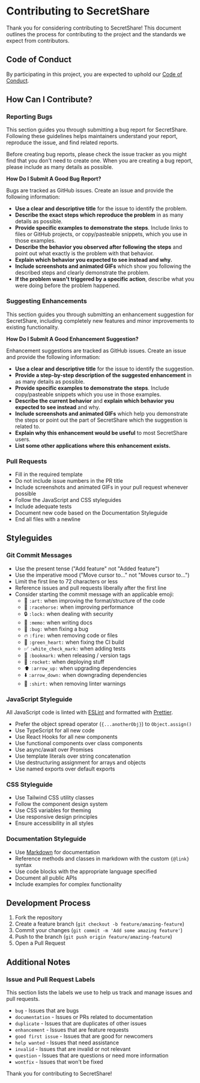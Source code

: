 # Contributing to SecretShare

Thank you for considering contributing to SecretShare! This document outlines the process for contributing to the project and the standards we expect from contributors.

## Code of Conduct

By participating in this project, you are expected to uphold our [Code of Conduct](CODE_OF_CONDUCT.md).

## How Can I Contribute?

### Reporting Bugs

This section guides you through submitting a bug report for SecretShare. Following these guidelines helps maintainers understand your report, reproduce the issue, and find related reports.

Before creating bug reports, please check the issue tracker as you might find that you don't need to create one. When you are creating a bug report, please include as many details as possible.

**How Do I Submit A Good Bug Report?**

Bugs are tracked as GitHub issues. Create an issue and provide the following information:

* **Use a clear and descriptive title** for the issue to identify the problem.
* **Describe the exact steps which reproduce the problem** in as many details as possible.
* **Provide specific examples to demonstrate the steps**. Include links to files or GitHub projects, or copy/pasteable snippets, which you use in those examples.
* **Describe the behavior you observed after following the steps** and point out what exactly is the problem with that behavior.
* **Explain which behavior you expected to see instead and why.**
* **Include screenshots and animated GIFs** which show you following the described steps and clearly demonstrate the problem.
* **If the problem wasn't triggered by a specific action**, describe what you were doing before the problem happened.

### Suggesting Enhancements

This section guides you through submitting an enhancement suggestion for SecretShare, including completely new features and minor improvements to existing functionality.

**How Do I Submit A Good Enhancement Suggestion?**

Enhancement suggestions are tracked as GitHub issues. Create an issue and provide the following information:

* **Use a clear and descriptive title** for the issue to identify the suggestion.
* **Provide a step-by-step description of the suggested enhancement** in as many details as possible.
* **Provide specific examples to demonstrate the steps**. Include copy/pasteable snippets which you use in those examples.
* **Describe the current behavior** and **explain which behavior you expected to see instead** and why.
* **Include screenshots and animated GIFs** which help you demonstrate the steps or point out the part of SecretShare which the suggestion is related to.
* **Explain why this enhancement would be useful** to most SecretShare users.
* **List some other applications where this enhancement exists.**

### Pull Requests

* Fill in the required template
* Do not include issue numbers in the PR title
* Include screenshots and animated GIFs in your pull request whenever possible
* Follow the JavaScript and CSS styleguides
* Include adequate tests
* Document new code based on the Documentation Styleguide
* End all files with a newline

## Styleguides

### Git Commit Messages

* Use the present tense ("Add feature" not "Added feature")
* Use the imperative mood ("Move cursor to..." not "Moves cursor to...")
* Limit the first line to 72 characters or less
* Reference issues and pull requests liberally after the first line
* Consider starting the commit message with an applicable emoji:
    * 🎨 `:art:` when improving the format/structure of the code
    * 🐎 `:racehorse:` when improving performance
    * 🔒 `:lock:` when dealing with security
    * 📝 `:memo:` when writing docs
    * 🐛 `:bug:` when fixing a bug
    * 🔥 `:fire:` when removing code or files
    * 💚 `:green_heart:` when fixing the CI build
    * ✅ `:white_check_mark:` when adding tests
    * 🔖 `:bookmark:` when releasing / version tags
    * 🚀 `:rocket:` when deploying stuff
    * ⬆️ `:arrow_up:` when upgrading dependencies
    * ⬇️ `:arrow_down:` when downgrading dependencies
    * 👕 `:shirt:` when removing linter warnings

### JavaScript Styleguide

All JavaScript code is linted with [ESLint](https://eslint.org/) and formatted with [Prettier](https://prettier.io/).

* Prefer the object spread operator (`{...anotherObj}`) to `Object.assign()`
* Use TypeScript for all new code
* Use React Hooks for all new components
* Use functional components over class components
* Use async/await over Promises
* Use template literals over string concatenation
* Use destructuring assignment for arrays and objects
* Use named exports over default exports

### CSS Styleguide

* Use Tailwind CSS utility classes
* Follow the component design system
* Use CSS variables for theming
* Use responsive design principles
* Ensure accessibility in all styles

### Documentation Styleguide

* Use [Markdown](https://daringfireball.net/projects/markdown/) for documentation
* Reference methods and classes in markdown with the custom `{@link}` syntax
* Use code blocks with the appropriate language specified
* Document all public APIs
* Include examples for complex functionality

## Development Process

1. Fork the repository
2. Create a feature branch (`git checkout -b feature/amazing-feature`)
3. Commit your changes (`git commit -m 'Add some amazing feature'`)
4. Push to the branch (`git push origin feature/amazing-feature`)
5. Open a Pull Request

## Additional Notes

### Issue and Pull Request Labels

This section lists the labels we use to help us track and manage issues and pull requests.

* `bug` - Issues that are bugs
* `documentation` - Issues or PRs related to documentation
* `duplicate` - Issues that are duplicates of other issues
* `enhancement` - Issues that are feature requests
* `good first issue` - Issues that are good for newcomers
* `help wanted` - Issues that need assistance
* `invalid` - Issues that are invalid or not relevant
* `question` - Issues that are questions or need more information
* `wontfix` - Issues that won't be fixed

Thank you for contributing to SecretShare!